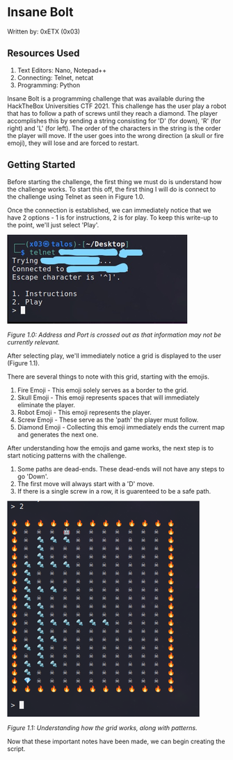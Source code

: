 # Insane Bolt
Written by: 0xETX (0x03)

## Resources Used
1. Text Editors: Nano, Notepad++
2. Connecting: Telnet, netcat
3. Programming: Python

Insane Bolt is a programming challenge that was available during the HackTheBox Universities CTF 2021. This challenge has the user play a robot that has to follow a path of screws until they reach a diamond. The player accomplishes this by sending a string consisting for 'D' (for down), 'R' (for right) and 'L' (for left). The order of the characters in the string is the order the player will move. If the user goes into the wrong direction (a skull or fire emoji), they will lose and are forced to restart.

## Getting Started
Before starting the challenge, the first thing we must do is understand how the challenge works. To start this off, the first thing I will do is connect to the challenge using Telnet as seen in Figure 1.0. 

Once the connection is established, we can immediately notice that we have 2 options - 1 is for instructions, 2 is for play. To keep this write-up to the point, we'll just select 'Play'.

![alt-text](https://github.com/0xETX/CTF-Writeups/blob/main/HackTheBox%20Universities%20CTF%202021/Insane%20Bolt/Images/1_term_connect.jpg "Connecting to the challenge.")

*Figure 1.0: Address and Port is crossed out as that information may not be currently relevant.*

After selecting play, we'll immediately notice a grid is displayed to the user (Figure 1.1).

There are several things to note with this grid, starting with the emojis.
1. Fire Emoji - This emoji solely serves as a border to the grid.
2. Skull Emoji - This emoji represents spaces that will immediately eliminate the player.
3. Robot Emoji - This emoji represents the player.
4. Screw Emoji - These serve as the 'path' the player must follow.
5. Diamond Emoji - Collecting this emoji immediately ends the current map and generates the next one.

After understanding how the emojis and game works, the next step is to start noticing patterns with the challenge.
1. Some paths are dead-ends. These dead-ends will not have any steps to go 'Down'.
2. The first move will always start with a 'D' move.
3. If there is a single screw in a row, it is guarenteed to be a safe path.

![alt-text](https://github.com/0xETX/CTF-Writeups/blob/main/HackTheBox%20Universities%20CTF%202021/Insane%20Bolt/Images/2_show_output.png "Grid generated by the challenge.")

*Figure 1.1: Understanding how the grid works, along with patterns.*

Now that these important notes have been made, we can begin creating the script.
